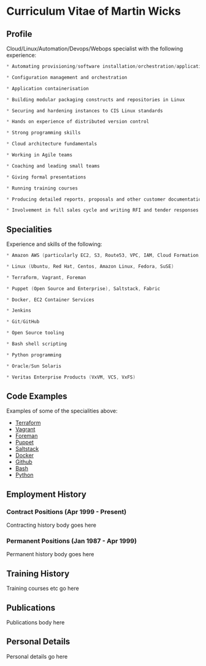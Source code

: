 # Curriculum Vitae of Martin Wicks

## Profile

Cloud/Linux/Automation/Devops/Webops specialist with the following experience:

```go
* Automating provisioning/software installation/orchestration/application build and deployment

* Configuration management and orchestration

* Application containerisation

* Building modular packaging constructs and repositories in Linux

* Securing and hardening instances to CIS Linux standards

* Hands on experience of distributed version control

* Strong programming skills

* Cloud architecture fundamentals

* Working in Agile teams

* Coaching and leading small teams

* Giving formal presentations

* Running training courses

* Producing detailed reports, proposals and other customer documentation

* Involvement in full sales cycle and writing RFI and tender responses
```

## Specialities

Experience and skills of the following:

```go
* Amazon AWS (particularly EC2, S3, Route53, VPC, IAM, Cloud Formation, ECS, AWS CLI)

* Linux (Ubuntu, Red Hat, Centos, Amazon Linux, Fedora, SuSE)

* Terraform, Vagrant, Foreman

* Puppet (Open Source and Enterprise), Saltstack, Fabric

* Docker, EC2 Container Services

* Jenkins

* Git/GitHub

* Open Source tooling

* Bash shell scripting

* Python programming

* Oracle/Sun Solaris

* Veritas Enterprise Products (VxVM, VCS, VxFS)
```

## Code Examples

Examples of some of the specialities above:

* [Terraform](https://github.com/wicksy/aws-lab)
* [Vagrant](https://github.com/wicksy/CV/)
* [Foreman](https://github.com/wicksy/foreman-lab)
* [Puppet](https://github.com/wicksy/foreman-lab/tree/master/puppet/environments/production/modules)
* [Saltstack](https://github.com/wicksy/CV/tree/master/salt)
* [Docker](https://github.com/wicksy/docker-lab)
* [Github](https://github.com/wicksy)
* [Bash](https://github.com/wicksy/build-lab/tree/master/centos)
* [Python](https://github.com/wicksy/python-lab)

## Employment History

### Contract Positions (Apr 1999 - Present)

Contracting history body goes here

### Permanent Positions (Jan 1987 - Apr 1999)

Permanent history body goes here

## Training History

Training courses etc go here

## Publications

Publications body here

## Personal Details

Personal details go here

